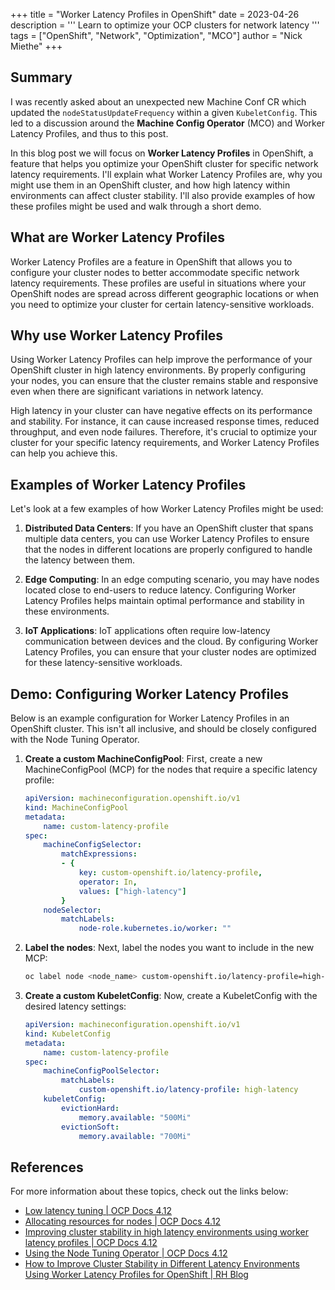 +++
title = "Worker Latency Profiles in OpenShift"
date = 2023-04-26
description = '''
Learn to optimize your OCP clusters for network latency
'''
tags = ["OpenShift", "Network", "Optimization", "MCO"]
author = "Nick Miethe"
+++

## Summary

I was recently asked about an unexpected new Machine Conf CR which updated the `nodeStatusUpdateFrequency` within a given `KubeletConfig`. This led to a discussion around the **Machine Config Operator** (MCO) and Worker Latency Profiles, and thus to this post.

In this blog post we will focus on **Worker Latency Profiles** in OpenShift, a feature that helps you optimize your OpenShift cluster for specific network latency requirements. I'll explain what Worker Latency Profiles are, why you might use them in an OpenShift cluster, and how high latency within environments can affect cluster stability. I'll also provide examples of how these profiles might be used and walk through a short demo.

## What are Worker Latency Profiles

Worker Latency Profiles are a feature in OpenShift that allows you to configure your cluster nodes to better accommodate specific network latency requirements. These profiles are useful in situations where your OpenShift nodes are spread across different geographic locations or when you need to optimize your cluster for certain latency-sensitive workloads.

## Why use Worker Latency Profiles

Using Worker Latency Profiles can help improve the performance of your OpenShift cluster in high latency environments. By properly configuring your nodes, you can ensure that the cluster remains stable and responsive even when there are significant variations in network latency.

High latency in your cluster can have negative effects on its performance and stability. For instance, it can cause increased response times, reduced throughput, and even node failures. Therefore, it's crucial to optimize your cluster for your specific latency requirements, and Worker Latency Profiles can help you achieve this.

## Examples of Worker Latency Profiles

Let's look at a few examples of how Worker Latency Profiles might be used:

1. **Distributed Data Centers**: If you have an OpenShift cluster that spans multiple data centers, you can use Worker Latency Profiles to ensure that the nodes in different locations are properly configured to handle the latency between them.

2. **Edge Computing**: In an edge computing scenario, you may have nodes located close to end-users to reduce latency. Configuring Worker Latency Profiles helps maintain optimal performance and stability in these environments.

3. **IoT Applications**: IoT applications often require low-latency communication between devices and the cloud. By configuring Worker Latency Profiles, you can ensure that your cluster nodes are optimized for these latency-sensitive workloads.

## Demo: Configuring Worker Latency Profiles

Below is an example configuration for Worker Latency Profiles in an OpenShift cluster. This isn't all inclusive, and should be closely configured with the Node Tuning Operator.

1. **Create a custom MachineConfigPool**: First, create a new MachineConfigPool (MCP) for the nodes that require a specific latency profile:

    ``` yaml
    apiVersion: machineconfiguration.openshift.io/v1
    kind: MachineConfigPool
    metadata:
        name: custom-latency-profile
    spec:
        machineConfigSelector:
            matchExpressions:
            - {
                key: custom-openshift.io/latency-profile,
                operator: In,
                values: ["high-latency"]
            }
        nodeSelector:
            matchLabels:
                node-role.kubernetes.io/worker: ""
    ```

2. **Label the nodes**: Next, label the nodes you want to include in the new MCP:

    ``` bash
    oc label node <node_name> custom-openshift.io/latency-profile=high-latency
    ```

3. **Create a custom KubeletConfig**: Now, create a KubeletConfig with the desired latency settings:

    ``` yaml
    apiVersion: machineconfiguration.openshift.io/v1
    kind: KubeletConfig
    metadata:
        name: custom-latency-profile
    spec:
        machineConfigPoolSelector:
            matchLabels:
                custom-openshift.io/latency-profile: high-latency
        kubeletConfig:
            evictionHard:
                memory.available: "500Mi"
            evictionSoft:
                memory.available: "700Mi"
    ```

## References

For more information about these topics, check out the links below:

* [Low latency tuning | OCP Docs 4.12](https://docs.openshift.com/container-platform/4.12/scalability_and_performance/cnf-low-latency-tuning.html)
* [Allocating resources for nodes | OCP Docs 4.12](https://docs.openshift.com/container-platform/4.12/nodes/nodes/nodes-nodes-resources-configuring.html)
* [Improving cluster stability in high latency environments using worker latency profiles | OCP Docs 4.12](https://docs.openshift.com/container-platform/4.12/nodes/clusters/nodes-cluster-worker-latency-profiles.html)
* [Using the Node Tuning Operator | OCP Docs 4.12](https://docs.openshift.com/container-platform/4.12/nodes/nodes/nodes-node-tuning-operator.html)
* [How to Improve Cluster Stability in Different Latency Environments Using Worker Latency Profiles for OpenShift | RH Blog](https://cloud.redhat.com/blog/how-to-improve-cluster-stability-in-different-latency-environments-using-worker-latency-profiles-for-openshift)
